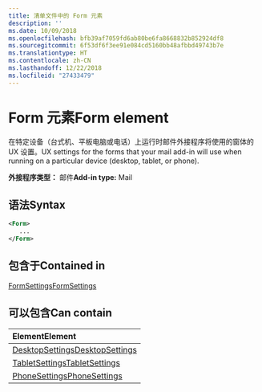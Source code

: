```yaml
---
title: 清单文件中的 Form 元素
description: ''
ms.date: 10/09/2018
ms.openlocfilehash: bfb39af7059fd6ab80be6fa8668832b852924df8
ms.sourcegitcommit: 6f53df6f3ee91e084cd5160bb48afbbd49743b7e
ms.translationtype: HT
ms.contentlocale: zh-CN
ms.lasthandoff: 12/22/2018
ms.locfileid: "27433479"
---
```

# <a name="form-element"></a><span data-ttu-id="08a8c-102">Form 元素</span><span class="sxs-lookup"><span data-stu-id="08a8c-102">Form element</span></span>

<span data-ttu-id="08a8c-103">在特定设备（台式机、平板电脑或电话）上运行时邮件外接程序将使用的窗体的 UX 设置。</span><span class="sxs-lookup"><span data-stu-id="08a8c-103">UX settings for the forms that your mail add-in will use when running on a particular device (desktop, tablet, or phone).</span></span>

<span data-ttu-id="08a8c-104">**外接程序类型：** 邮件</span><span class="sxs-lookup"><span data-stu-id="08a8c-104">**Add-in type:** Mail</span></span>

## <a name="syntax"></a><span data-ttu-id="08a8c-105">语法</span><span class="sxs-lookup"><span data-stu-id="08a8c-105">Syntax</span></span>

```XML
<Form>
   ...
</Form>
```

## <a name="contained-in"></a><span data-ttu-id="08a8c-106">包含于</span><span class="sxs-lookup"><span data-stu-id="08a8c-106">Contained in</span></span>

[<span data-ttu-id="08a8c-107">FormSettings</span><span class="sxs-lookup"><span data-stu-id="08a8c-107">FormSettings</span></span>](formsettings.md)


## <a name="can-contain"></a><span data-ttu-id="08a8c-108">可以包含</span><span class="sxs-lookup"><span data-stu-id="08a8c-108">Can contain</span></span>

|<span data-ttu-id="08a8c-109">**Element**</span><span class="sxs-lookup"><span data-stu-id="08a8c-109">**Element**</span></span>|
|:-----|
|[<span data-ttu-id="08a8c-110">DesktopSettings</span><span class="sxs-lookup"><span data-stu-id="08a8c-110">DesktopSettings</span></span>](desktopsettings.md)|
|[<span data-ttu-id="08a8c-111">TabletSettings</span><span class="sxs-lookup"><span data-stu-id="08a8c-111">TabletSettings</span></span>](tabletsettings.md)|
|[<span data-ttu-id="08a8c-112">PhoneSettings</span><span class="sxs-lookup"><span data-stu-id="08a8c-112">PhoneSettings</span></span>](phonesettings.md)|
